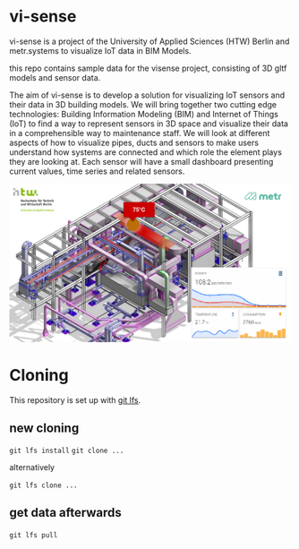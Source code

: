 # vi-sense

vi-sense is a project of the University of Applied Sciences (HTW) Berlin and metr.systems to visualize IoT data in BIM Models.

this repo contains sample data for the visense project, consisting of 3D gltf models and sensor data.

The aim of vi-sense is to develop a solution for visualizing IoT sensors and their data in 3D building models. We will bring together two cutting edge technologies: Building Information Modeling (BIM) and Internet of Things (IoT) to find a way to represent sensors in 3D space and visualize their data in a comprehensible way to maintenance staff. We will look at different aspects of how to visualize pipes, ducts and sensors to make users understand how systems are connected and which role the element plays they are looking at. Each sensor will have a small dashboard presenting current values, time series and related sensors. 

![](image.png)

# Cloning
This repository is set up with [git lfs](https://git-lfs.github.com/).

## new cloning
`git lfs install`
`git clone ...`

alternatively

`git lfs clone ...`

## get data afterwards
`git lfs pull`
